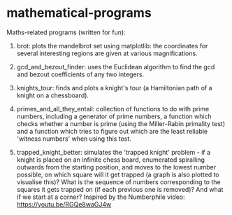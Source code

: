 # mathematical-programs

Maths-related programs (written for fun):

1. brot: plots the mandelbrot set using matplotlib: the coordinates for several interesting regions are given at various magnifications.

2. gcd_and_bezout_finder: uses the Euclidean algorithm to find the gcd and bezout coefficients of any two integers.

3. knights_tour: finds and plots a knight's tour (a Hamiltonian path of a knight on a chessboard).

4. primes_and_all_they_entail: collection of functions to do with prime numbers, including a generator of prime numbers, a function which checks whether a number is prime (using the Miller-Rabin primality test) and a function which tries to figure out which are the least reliable 'witness numbers' when using this test.

5. trapped_knight_better: simulates the 'trapped knight' problem - if a knight is placed on an infinite chess board, enumerated spiralling outwards from the starting position, and moves to the lowest number possible, on which square will it get trapped (a graph is also plotted to visualise this)? What is the sequence of numbers corresponding to the squares it gets trapped on (if each previous one is removed)? And what if we start at a corner? Inspired by the Numberphile video: https://youtu.be/RGQe8waGJ4w
